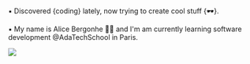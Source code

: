 ▪️ Discovered {coding} lately,
now trying to create cool stuff {🕶}.

▪️ My name is Alice Bergonhe 🖖🏼 and I'm am currently learning software development @AdaTechSchool in Paris.

![](https://media.giphy.com/media/xUOxfcveHmoOpeM1y0/giphy.gif)



